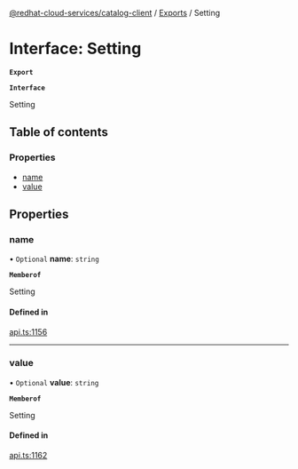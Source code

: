[@redhat-cloud-services/catalog-client](../README.md) / [Exports](../modules.md) / Setting

# Interface: Setting

**`Export`**

**`Interface`**

Setting

## Table of contents

### Properties

- [name](Setting.md#name)
- [value](Setting.md#value)

## Properties

### name

• `Optional` **name**: `string`

**`Memberof`**

Setting

#### Defined in

[api.ts:1156](https://github.com/mkholjuraev/javascript-clients/blob/master/packages/catalog/api.ts#L1156)

___

### value

• `Optional` **value**: `string`

**`Memberof`**

Setting

#### Defined in

[api.ts:1162](https://github.com/mkholjuraev/javascript-clients/blob/master/packages/catalog/api.ts#L1162)
